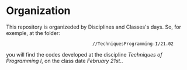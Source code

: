 Organization
============

This repository is organizeded by Disciplines and Classes's days.
So, for exemple, at the folder:

                                     //TechniquesProgramming-I/21.02

you will find the codes developed at the discipline _Techniques of
Programming I_, on the class date _February 21st_..
